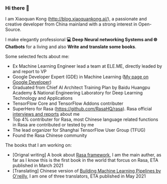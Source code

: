 ### Hi there 👋

<!--
**howl-anderson/howl-anderson** is a ✨ _special_ ✨ repository because its `README.md` (this file) appears on your GitHub profile.

Here are some ideas to get you started:

- 🔭 I’m currently working on ...
- 🌱 I’m currently learning ...
- 👯 I’m looking to collaborate on ...
- 🤔 I’m looking for help with ...
- 💬 Ask me about ...
- 📫 How to reach me: ...
- 😄 Pronouns: ...
- ⚡ Fun fact: ...
-->


I am Xiaoquan Kong (http://blog.xiaoquankong.ai/), a passionate and creative developer from China mainland with a strong interest in Open-Source.

I make elegantly professional **💻 Deep Neural networking Systems and 🌐 Chatbots** for a living and also **Write and translate some books**.

Some selected fects about me:
* Ex Machine Learning Engineer lead a team at ELE.ME, directly leaded by and report to VP
* Google Developer Expert (GDE) in Machine Learning ([My page on Google Developer](https://developers.google.com/community/experts/directory/profile/profile-xiaoquan_kong))
* Graduated from Chief AI Architect Training Plan by Baidu Huangpu Academy & National Engineering Laboratory for Deep Learning Technology and Applications
* TensorFlow Core and TensorFlow Addons contributer
* SuperHero for Rasa (https://github.com/RasaHQ/rasa). Rasa official [interviews and reports](https://blog.rasa.com/superhero-spotlight-xiaoquan-kong/) about me
* Top 4% contributer for Rasa, most Chinese language related functions in Rasa are contributed or tested by me
* The lead organizer for Shanghai TensorFlow User Group (TFUG)
* Found the Rasa Chinese community

The books that I am working on:
* [Orignal writing] A book about [Rasa framework](https://github.com/RasaHQ/rasa), I am the main auther, as far as I know this is the first book in the world that forcus on Rasa, ETA published in March 2021
* [Translating] Chinese version of [Building Machine Learning Pipelines by O'reilly](https://www.amazon.com/Building-Machine-Learning-Pipelines-Automating/dp/1492053198), I am one of three translators, ETA published in May 2021
